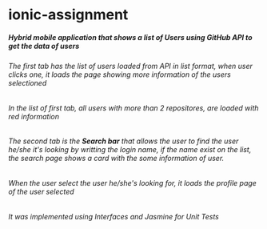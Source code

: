 # ionic-assignment

<h5>Hybrid mobile application that shows a list of Users using <b>GitHub API</b> to get the data of users</h5>

<h6>The first tab has the list of users loaded from API in list format, when user clicks one, it loads the page showing more information of the users selectioned</h6>

<h6> In the list of first tab, all users with more than 2 repositores, are loaded with red information </h6>

<h6>The second tab is the <b>Search bar</b> that allows the user to find the user he/she it's looking by writting the login name, if the name exist on the list, the search page shows a card with the some information of user.</h6>

<h6>When the user select the user he/she's looking for, it loads the profile page of the user selected</h6>

<h6>It was implemented using Interfaces and Jasmine for <bold>Unit Tests</bold></h6>